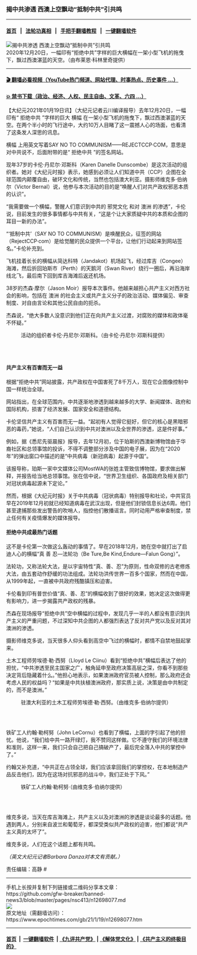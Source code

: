 ### 揭中共渗透 西澳上空飘动“抵制中共”引共鸣
------------------------

#### [首页](https://github.com/gfw-breaker/banned-news3/blob/master/README.md) &nbsp;&nbsp;|&nbsp;&nbsp; [法轮功真相](https://github.com/begood0513/basic/blob/master/README.md)  &nbsp;&nbsp;|&nbsp;&nbsp; [手把手翻墙教程](https://github.com/gfw-breaker/guides/wiki)  &nbsp;&nbsp;|&nbsp;&nbsp; [一键翻墙软件](https://github.com/gfw-breaker/nogfw/blob/master/README.md)  



<div><img alt="揭中共渗透 西澳上空飘动“抵制中共”引共鸣" class="attachment-djy_600_400 size-djy_600_400 wp-post-image" src="https://i.epochtimes.com/assets/uploads/2021/01/IMG-20201220-WA0006-1200x800-600x400.jpg"/>
<div class="caption">
 2020年12月20日，一幅印有“拒绝中共”字样的巨大横幅在一架小型飞机的拖曳下，飘过西澳湛蓝的天空。（由布莱恩‧科林里奇提供）
</div></div><hr/>

#### [ 🎬  翻墙必看视频（YouTube热门频道、网站代理、时事热点、历史事件 ...）](https://github.com/gfw-breaker/links/blob/master/banned.md)

#### [ 💥  禁书下载（政治、经济、人权、民主自由、文革、六四 ...）](https://github.com/gfw-breaker/books/blob/master/README.md)

<div><p>
 【大纪元2021年01月19日讯】（大纪元记者云川编译报导）去年12月20日，一幅印有“
 <ok href="https://www.epochtimes.com/gb/tag/%E6%8B%92%E7%BB%9D%E4%B8%AD%E5%85%B1.html">
  拒绝中共
 </ok>
 ”字样的巨大
 <ok href="https://www.epochtimes.com/gb/tag/%E6%A8%AA%E5%B9%85.html">
  横幅
 </ok>
 在一架小型飞机的拖曳下，飘过西澳湛蓝的天空。在两个半小时的飞行途中，大约10万人目睹了这一震撼人心的场面，也看清了这条发人深思的讯息。
</p>
<p>
 <ok href="https://www.epochtimes.com/gb/tag/%E6%A8%AA%E5%B9%85.html">
  横幅
 </ok>
 上用英文写着SAY NO TO COMMUNISM——REJECTCCP·COM，意思是对中共说不，后面附带的是“
 <ok href="https://www.epochtimes.com/gb/tag/%E6%8B%92%E7%BB%9D%E4%B8%AD%E5%85%B1.html">
  拒绝中共
 </ok>
 ”的签名网站。
</p>
<p>
 现年37岁的卡伦‧丹尼尔‧邓斯科（Karen Danelle Dunscombe）是这次活动的组织者。她对《大纪元时报》表示，她感到必须让人们知道中共（CCP）企图在全球范围内颠覆自由，破环文化和传统，当然也包括澳大利亚。摄影师维克多‧伯纳尔（Victor Bernal）说，他参与本次活动的目的是“唤醒人们对共产政权邪恶本质的认识”。
</p>
<p>
 “我需要做一个横幅，警醒人们意识到中共的
 <ok href="https://www.epochtimes.com/gb/tag/%E9%82%AA%E5%85%9A%E6%96%87%E5%8C%96.html">
  邪党文化
 </ok>
 和对
 <ok href="https://www.epochtimes.com/gb/tag/%E6%BE%B3%E6%B4%B2.html">
  澳洲
 </ok>
 的渗透”，卡伦说，目前发生的很多事情都与中共有关，“这是个让大家质疑中共的本质和企图的耳目一新的办法”。
</p>
<p>
 “‘抵制中共’（SAY NO TO COMMUNISM）是唤醒民众，征签的网站（RejectCCP·com）是给觉醒的民众提供一个平台，让他们行动起来到网站签名。”卡伦补充到。
</p>
<p>
 飞机挂着长长的横幅从简达科特（Jandakot）机场起飞，经过库吉（Congee）海滩，然后折回珀斯市（Perth）的天鹅河（Swan River）绕行一圈后，再沿海岸线北飞，最后南下回到库吉海滩后返还机场。
</p>
<p>
 38岁的杰森‧摩尔（Jason Moir）报导本次事件。他越来越担心共产主义对西方社会的影响，包括在
 <ok href="https://www.epochtimes.com/gb/tag/%E6%BE%B3%E6%B4%B2.html">
  澳洲
 </ok>
 的社会主义或共产主义分子的政治活动、媒体偏见、审查制度、对自由言论和其他公民自由的扼杀。
</p>
<p>
 杰森说，“绝大多数人没意识到他们正在向共产主义过渡，对腐败的媒体和政体毫不怀疑。”
</p>
<figure class="wp-caption aligncenter" id="attachment_12698125" style="width: 450px">
 <ok href="https://i.epochtimes.com/assets/uploads/2021/01/20190601_102004-1200x1600.jpg">
  <img alt="" class="wp-image-12698125" src="https://i.epochtimes.com/assets/uploads/2021/01/20190601_102004-1200x1600-600x800.jpg"/>
 </ok>
 <br/><figcaption class="wp-caption-text">
  活动的组织者卡伦‧丹尼尔‧邓斯科。（由卡伦‧丹尼尔‧邓斯科提供）
 </figcaption><br/>
</figure><br/>
<h4>
 共产主义有百害而无一益
</h4>
<p>
 根据“拒绝中共”网站披露，共产政权在中国害死了8千万人，现在它企图像控制中国一样统治全球。
</p>
<p>
 网站指出，在全球范围内，中共逐渐地渗透到越来越多的大学、新闻媒体、政府和国际机构，损害了经济发展、国家安全和道德结构。
</p>
<p>
 卡伦坚信共产主义有百害而无一益。“起初有人觉得它挺好，但它的核心是黑暗邪恶的毒药，”她说，“人们自己认识到中共对澳洲以及全世界的渗透，这是件好事。”
</p>
<p>
 例如，据《悉尼先驱晨报》报导，去年12月初，位于珀斯的西澳新博物馆由于华裔社区和总领事馆的投诉，不得不调整部分涉及中国的电子展，因为在“2020年”的弹出窗口中描述的是“中共病毒（新冠病毒）起源于中国”。
</p>
<p>
 该报导称，珀斯一家中文媒体公司MostWA的张姓主管致信博物馆，要求做出解释，并报告给当地总领事馆。张在信中说，“世界卫生组织、各国政府及相关部门对冠状病毒起源未下定论。”
</p>
<p>
 然而，根据《大纪元时报》关于中共病毒（冠状病毒）特别报导和社论，中共官员早在2019年12月初就已经知道病毒在武汉出现，但是他们封锁信息长达6周。他们甚至逮捕那些发出警告的吹哨人，指控他们散播谣言。同时动用严格审查制度，禁止任何有关疫情爆发的媒体报导。
</p>
<h4>
 拒绝中共成最热门话题
</h4>
<p>
 这不是卡伦第一次做这么轰动的事情了。早在2018年12月，她在空中就打出了启迪人心的横幅“真 善 忍—法轮功（Be Ture,Be Kind,Endure—Falun Gong）”。
</p>
<p>
 法轮功，又称法轮大法，是以宇宙特性“真、善、忍”为原则，性命双修的古老修炼大法，由五套动作舒缓的功法组成。法轮功洪传世界一百多个国家，然而在中国，从1999年起，一直被中共政府残酷镇压和迫害。
</p>
<p>
 卡伦看到印有普世价值“真、善、忍”的横幅收到了很好的效果，她决定这次做得更有影响力，进一步揭露共产政权的残暴。
</p>
<p>
 杰森在现场报导“拒绝中共”空中横幅的过程中，发现几乎一半的人都没有意识到共产主义的严重问题，不过深知中共企图的人都强烈表达了反对共产党以及反对其对澳洲的渗透。
</p>
<p>
 摄影师维克多说，当天很多人仰头看到高空中飞过的横幅时，都情不自禁地鼓起掌来。
</p>
<p>
 土木工程师劳埃德‧勒‧西努（Lloyd Le Ciinu）看到“拒绝中共”横幅后表达了他的担忧，“中共渗透至民主国家之广，触角延申至政府决策高层之深，你看不到那些决定背后隐藏着什么。”他担心地表示，如果澳洲政府官员被人控制，那么政府还会考虑人民的权益吗？“如果是中共扶植澳洲政府，那实质上说，决策是由中共制定的，而不是澳洲。”
</p>
<figure class="wp-caption aligncenter" id="attachment_12698103" style="width: 600px">
 <ok href="https://i.epochtimes.com/assets/uploads/2021/01/C0002T01-1200x675.jpg">
  <img alt="" class="size-large wp-image-12698103" src="https://i.epochtimes.com/assets/uploads/2021/01/C0002T01-1200x675-600x338.jpg"/>
 </ok>
 <br/><figcaption class="wp-caption-text">
  驻澳大利亚的土木工程师劳埃德‧勒‧西努。（由维克多‧伯纳尔提供）
 </figcaption><br/>
</figure><br/>
<p>
 铁矿工人约翰‧勒柯努（John LeCornu）也看到了横幅，上面的字引起了他的担忧。他说，“我们给中共一路开绿灯，我不赞同这样做。它不遵守我们的环境法律和准则，这样一来，我们只会自己把自己搞破产了，最后完全落入中共的掌控中了。”
</p>
<p>
 约翰又补充道，“中共正在占领全球，我们应该拿回我们的掌控权，在本地制造产品反击他们，因为在这场对抗邪恶的战斗中，我们正处于下风。”
</p>
<figure class="wp-caption aligncenter" id="attachment_12698113" style="width: 600px">
 <ok href="https://i.epochtimes.com/assets/uploads/2021/01/John-LeCornu.jpg">
  <img alt="" class="size-large wp-image-12698113" src="https://i.epochtimes.com/assets/uploads/2021/01/John-LeCornu-600x400.jpg"/>
 </ok>
 <br/><figcaption class="wp-caption-text">
  铁矿工人约翰‧勒柯努‧（由维克多‧伯纳尔提供）
 </figcaption><br/>
</figure><br/>
<p>
 维克多说，当天在库吉海滩上，共产主义以及对澳洲的渗透是谈论最多的话题。他遇到两人，分别来自波兰和葡萄牙，都深受类似共产政权的迫害，他们都说“共产主义真的太坏了”。
</p>
<p>
 维克多说，人们在这个话题上都有共鸣。
</p>
<p>
 <em>
  （英文大纪元记者Barbara Danza对本文有贡献。）
 </em>
</p>
<p>
 责任编辑：高静 #
</p>
</div>
<hr/>
手机上长按并复制下列链接或二维码分享本文章：<br/>
https://github.com/gfw-breaker/banned-news3/blob/master/pages/nsc413/n12698077.md <br/>
<a href='https://github.com/gfw-breaker/banned-news3/blob/master/pages/nsc413/n12698077.md'><img src='https://github.com/gfw-breaker/banned-news3/blob/master/pages/nsc413/n12698077.md.png'/></a> <br/>
原文地址（需翻墙访问）：https://www.epochtimes.com/gb/21/1/19/n12698077.htm


------------------------
#### [首页](https://github.com/gfw-breaker/banned-news3/blob/master/README.md) &nbsp;|&nbsp; [一键翻墙软件](https://github.com/gfw-breaker/nogfw/blob/master/README.md) &nbsp;| [《九评共产党》](https://github.com/gfw-breaker/9ping.md/blob/master/README.md#九评之一评共产党是什么) | [《解体党文化》](https://github.com/gfw-breaker/jtdwh.md/blob/master/README.md) | [《共产主义的终极目的》](https://github.com/gfw-breaker/gczydzjmd.md/blob/master/README.md)


<img src='http://gfw-breaker.win/banned-news3/pages/nsc413/n12698077.md' width='0px' height='0px'/>